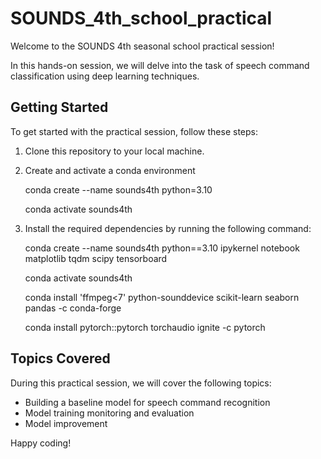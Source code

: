 # SOUNDS_4th_school_practical

Welcome to the SOUNDS 4th seasonal school practical session!

In this hands-on session, we will delve into the task of speech command classification using deep learning techniques.

## Getting Started

To get started with the practical session, follow these steps:

1. Clone this repository to your local machine.
2. Create and activate a conda environment

    conda create --name sounds4th python=3.10
    
    conda activate sounds4th

2. Install the required dependencies by running the following command:
    
    conda create --name sounds4th python==3.10 ipykernel notebook matplotlib tqdm scipy tensorboard

    conda activate sounds4th

    conda install 'ffmpeg<7' python-sounddevice scikit-learn seaborn pandas -c conda-forge

    conda install pytorch::pytorch torchaudio ignite -c pytorch

## Topics Covered

During this practical session, we will cover the following topics:

- Building a baseline model for speech command recognition
- Model training monitoring and evaluation
- Model improvement


Happy coding!
